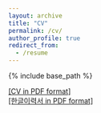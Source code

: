 ```yaml
---
layout: archive
title: "CV"
permalink: /cv/
author_profile: true
redirect_from:
  - /resume
---
```


{% include base_path %}

<a href="http://hjchu95.github.io/files/CV/CV.pdf" target="_blank">[CV in PDF format]</a>  
<a href="http://hjchu95.github.io/files/CV/CV_Korean.pdf" target="_blank">[한글이력서 in PDF format]</a>